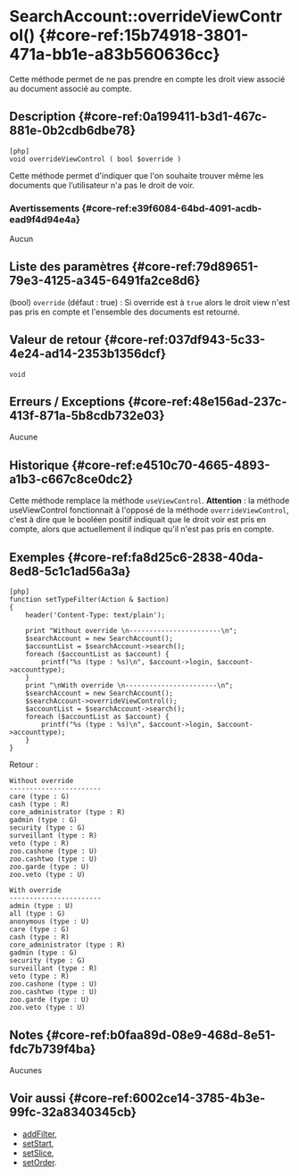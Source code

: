 # SearchAccount::overrideViewControl() {#core-ref:15b74918-3801-471a-bb1e-a83b560636cc}

<div class="short-description">
Cette méthode permet de ne pas prendre en compte les droit view associé au document
associé au compte.
</div>
<!--
<div class="applicability">
Obsolète depuis #.#.#
</div>
-->

## Description {#core-ref:0a199411-b3d1-467c-881e-0b2cdb6dbe78}

    [php]
    void overrideViewControl ( bool $override )

Cette méthode permet d'indiquer que l'on souhaite trouver même les documents
que l’utilisateur n'a pas le droit de voir.

### Avertissements {#core-ref:e39f6084-64bd-4091-acdb-ead9f4d94e4a}

Aucun

## Liste des paramètres {#core-ref:79d89651-79e3-4125-a345-6491fa2ce8d6}

(bool) `override` (défaut : true)
:   Si override est à `true` alors le droit view n'est pas pris en compte et
    l'ensemble des documents est retourné.

## Valeur de retour {#core-ref:037df943-5c33-4e24-ad14-2353b1356dcf}

`void`

## Erreurs / Exceptions {#core-ref:48e156ad-237c-413f-871a-5b8cdb732e03}

Aucune

## Historique {#core-ref:e4510c70-4665-4893-a1b3-c667c8ce0dc2}

Cette méthode remplace la méthode `useViewControl`.  **Attention** : la méthode
useViewControl fonctionnait à l'opposé de la méthode `overrideViewControl`, 
c'est à dire que le booléen positif indiquait que le droit voir est pris en 
compte, alors que actuellement il indique qu'il n'est pas pris en compte.

## Exemples {#core-ref:fa8d25c6-2838-40da-8ed8-5c1c1ad56a3a}

    [php]
    function setTypeFilter(Action & $action)
    {
        header('Content-Type: text/plain');
        
        print "Without override \n-----------------------\n";
        $searchAccount = new SearchAccount();
        $accountList = $searchAccount->search();
        foreach ($accountList as $account) {
            printf("%s (type : %s)\n", $account->login, $account->accounttype);
        }
        print "\nWith override \n-----------------------\n";
        $searchAccount = new SearchAccount();
        $searchAccount->overrideViewControl();
        $accountList = $searchAccount->search();
        foreach ($accountList as $account) {
            printf("%s (type : %s)\n", $account->login, $account->accounttype);
        }
    }
    

Retour :

    Without override 
    -----------------------
    care (type : G)
    cash (type : R)
    core_administrator (type : R)
    gadmin (type : G)
    security (type : G)
    surveillant (type : R)
    veto (type : R)
    zoo.cashone (type : U)
    zoo.cashtwo (type : U)
    zoo.garde (type : U)
    zoo.veto (type : U)
    
    With override 
    -----------------------
    admin (type : U)
    all (type : G)
    anonymous (type : U)
    care (type : G)
    cash (type : R)
    core_administrator (type : R)
    gadmin (type : G)
    security (type : G)
    surveillant (type : R)
    veto (type : R)
    zoo.cashone (type : U)
    zoo.cashtwo (type : U)
    zoo.garde (type : U)
    zoo.veto (type : U)

## Notes {#core-ref:b0faa89d-08e9-468d-8e51-fdc7b739f4ba}

Aucunes

## Voir aussi {#core-ref:6002ce14-3785-4b3e-99fc-32a8340345cb}

* [addFilter][addFilter],
* [setStart][setStart],
* [setSlice][setSlice],
* [setOrder][setOrder].

<!-- links -->

[addFilter]:        #core-ref:e785ea85-d398-4b6f-8a14-0224f0a9e69f
[setSlice]:         #core-ref:c176d2c5-3ca5-4380-8644-9f084f094403
[setStart]:         #core-ref:06f99854-52b7-4c75-9b8d-b0383fb31ebe
[setOrder]:         #core-ref:bc7439f0-71d5-448a-84bd-2dd7200969bd
